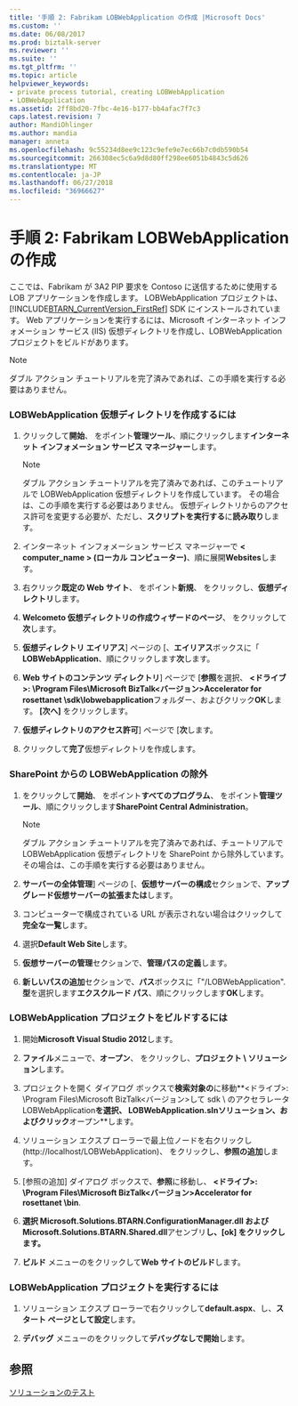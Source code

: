 ```yaml
---
title: '手順 2: Fabrikam LOBWebApplication の作成 |Microsoft Docs'
ms.custom: ''
ms.date: 06/08/2017
ms.prod: biztalk-server
ms.reviewer: ''
ms.suite: ''
ms.tgt_pltfrm: ''
ms.topic: article
helpviewer_keywords:
- private process tutorial, creating LOBWebApplication
- LOBWebApplication
ms.assetid: 2ff8bd20-7fbc-4e16-b177-bb4afac7f7c3
caps.latest.revision: 7
author: MandiOhlinger
ms.author: mandia
manager: anneta
ms.openlocfilehash: 9c55234d8ee9c123c9efe9e7ec66b7c0db590b54
ms.sourcegitcommit: 266308ec5c6a9d8d80ff298ee6051b4843c5d626
ms.translationtype: MT
ms.contentlocale: ja-JP
ms.lasthandoff: 06/27/2018
ms.locfileid: "36966627"
---
```

# <a name="step-2-creating-the-fabrikam-lobwebapplication"></a>手順 2: Fabrikam LOBWebApplication の作成
ここでは、Fabrikam が 3A2 PIP 要求を Contoso に送信するために使用する LOB アプリケーションを作成します。 LOBWebApplication プロジェクトは、[!INCLUDE[BTARN_CurrentVersion_FirstRef](../../includes/btarn-currentversion-firstref-md.md)] SDK にインストールされています。 Web アプリケーションを実行するには、Microsoft インターネット インフォメーション サービス (IIS) 仮想ディレクトリを作成し、LOBWebApplication プロジェクトをビルドがあります。  
  
> [!NOTE]
>  ダブル アクション チュートリアルを完了済みであれば、この手順を実行する必要はありません。  
  
### <a name="to-create-the-lobwebapplication-virtual-directory"></a>LOBWebApplication 仮想ディレクトリを作成するには  
  
1.  クリックして**開始**、 をポイント**管理ツール**、順にクリックします**インターネット インフォメーション サービス マネージャー**します。  
  
    > [!NOTE]
    >  ダブル アクション チュートリアルを完了済みであれば、このチュートリアルで LOBWebApplication 仮想ディレクトリを作成しています。 その場合は、この手順を実行する必要はありません。 仮想ディレクトリからのアクセス許可を変更する必要が、ただし、**スクリプトを実行する**に**読み取り**します。  
  
2.  インターネット インフォメーション サービス マネージャーで  **< computer_name > (ローカル コンピューター)**、順に展開**Websites**します。  
  
3.  右クリック**既定の Web サイト**、 をポイント**新規**、 をクリックし、**仮想ディレクトリ**します。  
  
4.  **Welcometo 仮想ディレクトリの作成ウィザードのページ**、 をクリックして**次**します。  
  
5.  **仮想ディレクトリ エイリアス**] ページの [、**エイリアス**ボックスに「 **LOBWebApplication**、順にクリックします**次**します。  
  
6.  **Web サイトのコンテンツ ディレクトリ**] ページで [**参照**を選択、 **\<ドライブ\>: \Program Files\Microsoft BizTalk\<バージョン\>Accelerator for rosettanet \sdk\lobwebapplication**フォルダー、およびクリック**OK**します。 **[次へ]** をクリックします。  
  
7.  **仮想ディレクトリのアクセス許可**] ページで [**次**します。  
  
8.  クリックして**完了**仮想ディレクトリを作成します。  
  
### <a name="excluding-lobwebapplication-from-sharepoint"></a>SharePoint からの LOBWebApplication の除外  
  
1.  をクリックして**開始**、 をポイント**すべてのプログラム**、 をポイント**管理ツール**、順にクリックします**SharePoint Central Administration**。  
  
    > [!NOTE]
    >  ダブル アクション チュートリアルを完了済みであれば、チュートリアルで LOBWebApplication 仮想ディレクトリを SharePoint から除外しています。 その場合は、この手順を実行する必要はありません。  
  
2.  **サーバーの全体管理**] ページの [、**仮想サーバーの構成**セクションで、**アップグレード仮想サーバーの拡張または**します。  
  
3.  コンピューターで構成されている URL が表示されない場合はクリックして**完全な一覧**します。  
  
4.  選択**Default Web Site**します。  
  
5.  **仮想サーバーの管理**セクションで、**管理パスの定義**します。  
  
6.  **新しいパスの追加**セクションで、**パス**ボックスに「"/LOBWebApplication". **型**を選択します**エクスクルード パス**、順にクリックします**OK**します。  
  
### <a name="to-build-the-lobwebapplication-project"></a>LOBWebApplication プロジェクトをビルドするには  
  
1.  開始**Microsoft Visual Studio 2012**します。  
  
2.  **ファイル**メニューで、**オープン**、 をクリックし、**プロジェクト \ ソリューション**します。  
  
3.  プロジェクトを開く ダイアログ ボックスで**検索対象の**に移動**\<ドライブ\>: \Program Files\Microsoft BizTalk\<バージョン\>して sdk \ のアクセラレータLOBWebApplication**を選択、 **LOBWebApplication.sln**ソリューション、およびクリック**オープン**します。  
  
4.  ソリューション エクスプ ローラーで最上位ノードを右クリックし (http://localhost/LOBWebApplication)、 をクリックし、**参照の追加**します。  
  
5.  [参照の追加] ダイアログ ボックスで、**参照**に移動し、 **\<ドライブ\>: \Program Files\Microsoft BizTalk\<バージョン\>Accelerator for rosettanet \bin**.  
  
6.  **選択 Microsoft.Solutions.BTARN.ConfigurationManager.dll および Microsoft.Solutions.BTARN.Shared.dll**アセンブリ**し、[ok] をクリックします。**  
  
7.  **ビルド** メニューのをクリックして**Web サイトのビルド**します。  
  
### <a name="to-run-the-lobwebapplication-project"></a>LOBWebApplication プロジェクトを実行するには  
  
1.  ソリューション エクスプ ローラーで右クリックして**default.aspx**、し、**スタート ページとして設定**します。  
  
2.  **デバッグ** メニューのをクリックして**デバッグなしで開始**します。  
  
## <a name="see-also"></a>参照  
 [ソリューションのテスト](../../adapters-and-accelerators/accelerator-rosettanet/testing-the-solution.md)
